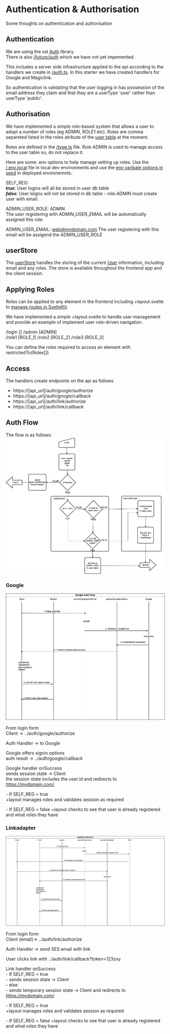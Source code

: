# Authentication & Authorisation

Some thoughts on authentication and authorisation

## Authentication

We are using the sst [Auth](https://docs.sst.dev/auth) library.  
There is also [/future/auth](https://github.com/sst/sst/blob/043401b355aea03f3f6c74d6204981e80946b3e4/packages/sst/src/node/future/auth/README.md#L4) which we have not yet impemented.

This includes a server side infrastructure applied to the api according to the handlers we create in [/auth.ts](./packages/functions/src/auth.ts).  In this starter we have created handlers for Google and Magiclink.

So authentication is validating that the user logging in has possession of the email address they claim and that they are a userType 'user' rather than userType 'public'.

## Authorisation

We have implemented a simple role-based system that allows a user to adopt a number of roles (eg ADMIN, ROLE1 etc).  Roles are comma separeted listed in the roles atribute of the [user table](/packages/functions/migrations/first.mjs) at the moment.

Roles are defined in the [/type.ts](./packages/core/types/src/users) file. Role ADMIN is used to manage access to the user table so, do not replace it.

Here are some .env options to help manage setting up roles.  Use the [/.env.local](/.env.local) file in local dev environments and use the [env varibale options in seed](https://seed.run/blog/stage-environment-variables.html) in deployed environemnts.

SELF_REG:  
***true***:  User logins will all be stored in user db table  
***false***: User loigns will not be stored in db table - role.ADMIN must create user with email.

ADMIN_USER_ROLE: ADMIN  
The user registering with ADMIN_USER_EMAIL will be automatically assigned this role.

ADMIN_USER_EMAIL: web@mydomain.com
The user registering with this email will be assigend the ADMIN_USER_ROLE

## userStore

The [userStore](/packages/frontend/src/lib/stores/user.ts) handles the storing of the current [User](/packages/frontend/src/lib/types.ts) information, including email and any roles.  The store is available throughout the frontend app and the client session.

## Applying Roles

Roles can be applied to any element in the frontend including +layout.svelte to [manage routes in SvelteKit](https://kit.svelte.dev/docs/advanced-routing).

We have implemented a simple +layout.svelte to handle user management and provide an example of implement user role-driven navigation.

/login [] 
/admin [ADMIN]  
/role1 [ROLE_1]
/role2 [ROLE_2]
/role3 [ROLE_3]

You can define the roles required to access an element with restrictedTo(Roles[])

## Access

The handlers create endpoints on the api as follows

- https://[api_url]/auth/google/authorize
- https://[api_url]/auth/google/callback
- https://[api_url]/auth/link/authorize
- https://[api_url]/auth/link/callback

## Auth Flow

The flow is as follows:
![Auth Flow Process](./assets/Auth%20Flows-Auth%20Process%20Flow.drawio.png)

### Google

![Google Auth Flow Diagram](./assets/Auth%20Flows-Google.drawio.png)

From login form  
Client -> ../auth/google/authorize

Auth Handler -> to Google 

Google offers signin options  
auth result -> ../auth/google/callback

Google handler onSuccess  
sends session state -> Client  
the session state includes the user.id
and redirects to https://mydomain.com/

\- If SELF_REG = true  
+layout manages roles and validates session as required

\- If SELF_REG = false
+layout checks to see that user is already registered and what roles they have

### Linkadapter

![Link Auth Flow Diagram](./assets/Auth%20Flows-Magiclink.drawio.png)


From login form  
Client (email)-> ../auth/link/authorize

Auth Handler -> send SES email with link  

User clicks link with ../auth/link/callback?token=123zxy

Link handler onSuccess  
\- If SELF_REG = true  
\- sends  session state -> Client  
\- else  
\- sends temporary session state -> Client and redirects to https://mydomain.com/


\- If SELF_REG = true  
+layout manages roles and validates session as required

\- If SELF_REG = false
+layout checks to see that user is already registered and what roles they have